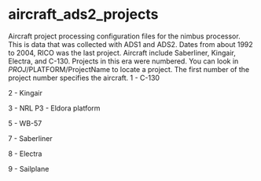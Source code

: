 # aircraft_ads2_projects

Aircraft project processing configuration files for the nimbus processor. This is data that was collected with ADS1 and ADS2. Dates from about 1992 to 2004, RICO was the last project. Aircraft include Saberliner, Kingair, Electra, and C-130.
Projects in this era were numbered. You can look in $PROJ/$PLATFORM/ProjectName to locate a project. The first number of the project number specifies the aircraft.
1 - C-130

2 - Kingair

3 - NRL P3 - Eldora platform

5 - WB-57

7 - Saberliner

8 - Electra

9 - Sailplane

